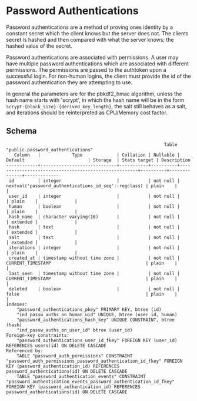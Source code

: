 # Password Authentications

Password authentications are a method of proving ones identity by a constant
secret which the client knows but the server does not. The clients secret
is hashed and then compared with what the server knows; the hashed value of
the secret.

Password authentications are associated with permissions. A user may have
multiple password authentications which are associated with different
permissions. The permissions are passed to the authtoken upon a successful
login. For non-human logins, the client must provide the id of the password
authentication they are attempting to use.

In general the parameters are for the pbkdf2_hmac algorithm, unless the hash
name starts with 'scrypt', in which the hash name will be in the form
`scrypt-{block_size}-{derived_key_length}`, the salt still behaves as a salt,
and iterations should be reinterpreted as CPU/Memory cost factor.

## Schema

```
                                                            Table "public.password_authentications"
   Column   |            Type             | Collation | Nullable |                       Default                        | Storage  | Stats target | Description
------------+-----------------------------+-----------+----------+------------------------------------------------------+----------+--------------+-------------
 id         | integer                     |           | not null | nextval('password_authentications_id_seq'::regclass) | plain    |              |
 user_id    | integer                     |           | not null |                                                      | plain    |              |
 human      | boolean                     |           | not null |                                                      | plain    |              |
 hash_name  | character varying(16)       |           | not null |                                                      | extended |              |
 hash       | text                        |           | not null |                                                      | extended |              |
 salt       | text                        |           | not null |                                                      | extended |              |
 iterations | integer                     |           | not null |                                                      | plain    |              |
 created_at | timestamp without time zone |           | not null | CURRENT_TIMESTAMP                                    | plain    |              |
 last_seen  | timestamp without time zone |           | not null | CURRENT_TIMESTAMP                                    | plain    |              |
 deleted    | boolean                     |           | not null | false                                                | plain    |              |
Indexes:
    "password_authentications_pkey" PRIMARY KEY, btree (id)
    "ind_passw_auths_on_human_uid" UNIQUE, btree (user_id, human)
    "password_authentications_hash_key" UNIQUE CONSTRAINT, btree (hash)
    "ind_passw_auths_on_user_id" btree (user_id)
Foreign-key constraints:
    "password_authentications_user_id_fkey" FOREIGN KEY (user_id) REFERENCES users(id) ON DELETE CASCADE
Referenced by:
    TABLE "password_auth_permissions" CONSTRAINT "password_auth_permissions_password_authentication_id_fkey" FOREIGN KEY (password_authentication_id) REFERENCES password_authentications(id) ON DELETE CASCADE
    TABLE "password_authentication_events" CONSTRAINT "password_authentication_events_password_authentication_id_fkey" FOREIGN KEY (password_authentication_id) REFERENCES password_authentications(id) ON DELETE CASCADE
```
